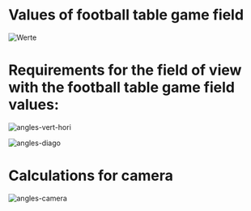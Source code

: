 # Values of football table game field

![Werte](https://github.com/KingMus/smart-football-table/blob/master/docs/calculations/kicker_werte.jpg)

# Requirements for the field of view with the football table game field values:

![angles-vert-hori](https://github.com/KingMus/smart-football-table/blob/master/docs/calculations/calculations_angle_hori_vert.JPG)

![angles-diago](https://github.com/KingMus/smart-football-table/blob/master/docs/calculations/calculations_angle_diagonal.JPG)

# Calculations for camera

![angles-camera](https://github.com/KingMus/smart-football-table/blob/master/docs/calculations/calculations_fov_cameras.JPG)
